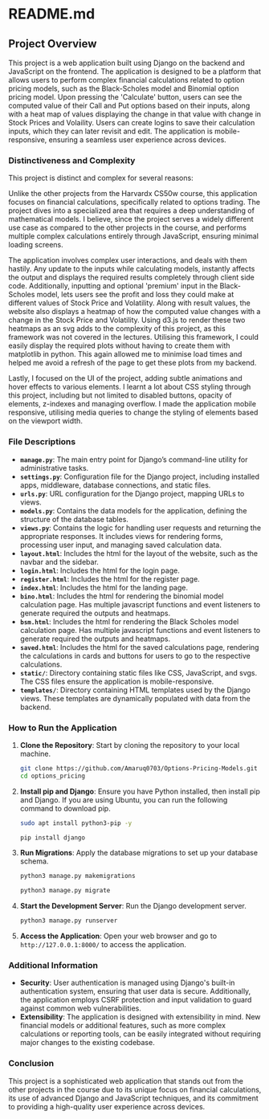 # README.md

## Project Overview

This project is a web application built using Django on the backend and JavaScript on the frontend. The application is designed to be a platform that allows users to perform complex financial calculations related to option pricing models, such as the Black-Scholes model and Binomial option pricing model. Upon pressing the 'Calculate' button, users can see the computed value of their Call and Put options based on their inputs, along with a heat map of values displaying the change in that value with change in Stock Prices and Volaility. Users can create logins to save their calculation inputs, which they can later revisit and edit. The application is mobile-responsive, ensuring a seamless user experience across devices.

### Distinctiveness and Complexity

This project is distinct and complex for several reasons:

Unlike the other projects from the Harvardx CS50w course, this application focuses on financial calculations, specifically related to options trading. The project dives into a specialized area that requires a deep understanding of mathematical models. I believe, since the project serves a widely different use case as compared to the other projects in the course, and performs multiple complex calculations entirely through JavaScript, ensuring minimal loading screens. 

The application involves complex user interactions, and deals with them hastily. Any update to the inputs while calculating models, instantly affects the output and displays the required results completely through client side code. Additionally, inputting and optional 'premium' input in the Black-Scholes model, lets users see the profit and loss they could make at different values of Stock Price and Volatility. Along with result values, the website also displays a heatmap of how the computed value changes with a change in the Stock Price and Volatility. Using d3.js to render these two heatmaps as an svg adds to the complexity of this project, as this framework was not covered in the lectures. Utilising this framework, I could easily display the required plots without having to create them with matplotlib in python. This again allowed me to minimise load times and helped me avoid a refresh of the page to get these plots from my backend.

Lastly, I focused on the UI of the project, adding subtle animations and hover effects to various elements. I learnt a lot about CSS styling through this project, including but not limited to disabled buttons, opacity of elements, z-indexes and managing overflow. I made the application mobile responsive, utilising media queries to change the styling of elements based on the viewport width.

### File Descriptions

- **`manage.py`**: The main entry point for Django’s command-line utility for administrative tasks.
- **`settings.py`**: Configuration file for the Django project, including installed apps, middleware, database connections, and static files.
- **`urls.py`**: URL configuration for the Django project, mapping URLs to views.
- **`models.py`**: Contains the data models for the application, defining the structure of the database tables.
- **`views.py`**: Contains the logic for handling user requests and returning the appropriate responses. It includes views for rendering forms, processing user input, and managing saved calculation data.
- **`layout.html`**: Includes the html for the layout of the website, such as the navbar and the sidebar.
- **`login.html`**: Includes the html for the login page.
- **`register.html`**: Includes the html for the register page.
- **`index.html`**: Includes the html for the landing page.
- **`bino.html`**: Includes the html for rendering the binomial model calculation page. Has multiple javascript functions and event listeners to generate required the outputs and heatmaps.
- **`bsm.html`**: Includes the html for rendering the Black Scholes model calculation page. Has multiple javascript functions and event listeners to generate required the outputs and heatmaps.
- **`saved.html`**: Includes the html for the saved calculations page, rendering the calculations in cards and buttons for users to go to the respective calculations.
- **`static/`**: Directory containing static files like CSS, JavaScript, and svgs. The CSS files ensure the application is mobile-responsive.
- **`templates/`**: Directory containing HTML templates used by the Django views. These templates are dynamically populated with data from the backend.

### How to Run the Application

1. **Clone the Repository**: Start by cloning the repository to your local machine.
   ```bash
   git clone https://github.com/Amaruq0703/Options-Pricing-Models.git
   cd options_pricing
   ```

2. **Install pip and Django**: Ensure you have Python installed, then install pip and Django. If you are using Ubuntu, you can run the following command to download pip.
   ```bash
   sudo apt install python3-pip -y
   ```
   ```bash
   pip install django
   ```

3. **Run Migrations**: Apply the database migrations to set up your database schema.
   ```bash
   python3 manage.py makemigrations
   ```
   ```bash
   python3 manage.py migrate
   ```

4. **Start the Development Server**: Run the Django development server.
   ```bash
   python3 manage.py runserver
   ```

5. **Access the Application**: Open your web browser and go to `http://127.0.0.1:8000/` to access the application.

### Additional Information

- **Security**: User authentication is managed using Django's built-in authentication system, ensuring that user data is secure. Additionally, the application employs CSRF protection and input validation to guard against common web vulnerabilities.
- **Extensibility**: The application is designed with extensibility in mind. New financial models or additional features, such as more complex calculations or reporting tools, can be easily integrated without requiring major changes to the existing codebase.

### Conclusion

This project is a sophisticated web application that stands out from the other projects in the course due to its unique focus on financial calculations, its use of advanced Django and JavaScript techniques, and its commitment to providing a high-quality user experience across devices.